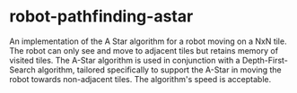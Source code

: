 # robot-pathfinding-astar

An implementation of the A Star algorithm for a robot moving on a NxN tile. The robot can only see and move to adjacent tiles but retains memory of visited tiles. The A-Star algorithm is used in conjunction with a Depth-First-Search algorithm, tailored specifically to support the A-Star in moving the robot towards non-adjacent tiles. The algorithm's speed is acceptable.
